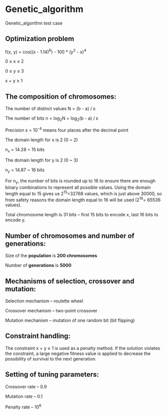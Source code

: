 # Genetic_algorithm
Genetic_algorithm test case

## Optimization problem 
f(x, y) = cos((x - 1.14)<sup>6</sup>) - 100 * (y<sup>2</sup> - x)<sup>4</sup>

0 &le; x &le; 2

0 &le; y &le; 3

x + y &ge; 1

## The composition of chromosomes: 

The number of distinct values N = (b - a) / ε

The number of bits n = log<sub>2</sub>N = log<sub>2</sub>(b - a) / ε

Precision ε = 10<sup>-4</sup> means four places after the decimal point

The domain length for x is 2 (0 ~ 2)

n<sub>x</sub> = 14.28 ~ 15 bits

The domain length for y is 2 (0 ~ 3)

n<sub>y</sub> = 14.87 ~ 16 bits

For n<sub>y</sub>, the number of bits is rounded up to 16 to ensure there are enough binary 
combinations to represent all possible values. Using the domain length equal to 
15 gives us 2<sup>15</sup>=32768 values, which is just above 30000, so from safety 
reasons the domain length equal to 16 will be used (2<sup>16</sup>= 65536 values). 

Total chromosome length is 31 bits – first 15 bits to encode x, last 16 bits to 
encode y.

## Number of chromosomes and number of generations: 
Size of the **population** is **200 chromosomes** 

Number of **generations** is **5000**

## Mechanisms of selection, crossover and mutation: 
Selection mechanism – roulette wheel 

Crossover mechanism – two-point crossover 

Mutation mechanism – mutation of one random bit (bit flipping)

## Constraint handling:  
The constraint x + y &ge; 1 is used as a penalty method. If the solution violates the 
constraint, a large negative fitness value is applied to decrease the possibility of 
survival to the next generation.  

## Setting of tuning parameters: 
Crossover rate – 0.9 

Mutation rate – 0.1 

Penalty rate – 10<sup>6</sup> 
